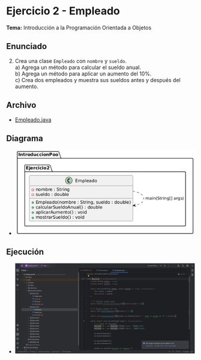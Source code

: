 # Ejercicio 2 - Empleado

**Tema:** Introducción a la Programación Orientada a Objetos

## Enunciado

2. Crea una clase `Empleado` con `nombre` y `sueldo`.  
   a) Agrega un método para calcular el sueldo anual.  
   b) Agrega un método para aplicar un aumento del 10%.  
   c) Crea dos empleados y muestra sus sueldos antes y después del aumento.

## Archivo

- [Empleado.java](./Empleado.java)

## Diagrama

- ![Diagrama](./image.png)

## Ejecución

- ![Ejecución](./img.png)
